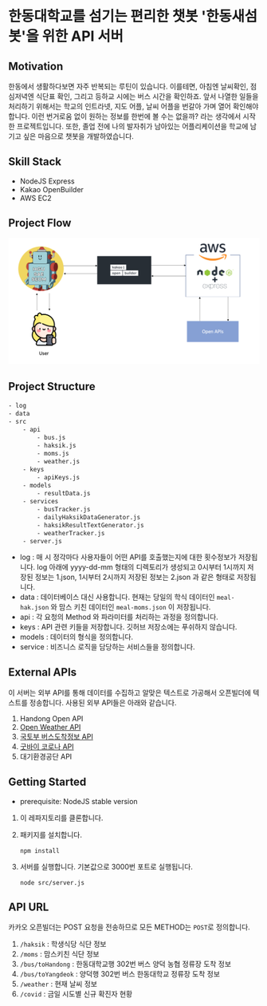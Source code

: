 # 한동대학교를 섬기는 편리한 챗봇 '한동새섬봇'을 위한 API 서버

## Motivation

한동에서 생활하다보면 자주 반복되는 루틴이 있습니다. 이를테면, 아침엔 날씨확인, 점심저녁엔 식단표 확인, 그리고 등하교 시에는 버스 시간을 확인하죠. 앞서 나열한 일들을 처리하기 위해서는 학교의 인트라넷, 지도 어플, 날씨 어플을 번갈아 가며 열어 확인해야 합니다. 이런 번거로움 없이 원하는 정보를 한번에 볼 수는 없을까? 라는 생각에서 시작한 프로젝트입니다. 또한, 졸업 전에 나의 발자취가 남아있는 어플리케이션을 학교에 남기고 싶은 마음으로 챗봇을 개발하였습니다.

## Skill Stack

- NodeJS Express
- Kakao OpenBuilder
- AWS EC2

## Project Flow

![workflow](img/work-flow.png)

## Project Structure

```
- log
- data
- src
    - api
        - bus.js
        - haksik.js
        - moms.js
        - weather.js
    - keys
        - apiKeys.js
    - models
        - resultData.js
    - services
        - busTracker.js
        - dailyHaksikDataGenerator.js
        - haksikResultTextGenerator.js
        - weatherTracker.js
    - server.js
```

- log : 매 시 정각마다 사용자들이 어떤 API를 호출했는지에 대한 횟수정보가 저장됩니다. log 아래에 yyyy-dd-mm 형태의 디렉토리가 생성되고 0시부터 1시까지 저장된 정보는 1.json, 1시부터 2시까지 저장된 정보는 2.json 과 같은 형태로 저장됩니다.
- data : 데이터베이스 대신 사용합니다. 현재는 당일의 학식 데이터인 `meal-hak.json` 와 맘스 키친 데이터인 `meal-moms.json` 이 저장됩니다.
- api : 각 요청의 Method 와 파라미터를 처리하는 과정을 정의합니다.
- keys : API 관련 키들을 저장합니다. 깃허브 저장소에는 푸쉬하지 않습니다.
- models : 데이터의 형식을 정의합니다.
- service : 비즈니스 로직을 담당하는 서비스들을 정의합니다.

## External APIs

이 서버는 외부 API를 통해 데이터를 수집하고 알맞은 텍스트로 가공해서 오픈빌더에 텍스트를 정송합니다. 사용된 외부 API들은 아래와 같습니다.

1. Handong Open API
2. [Open Weather API](https://openweathermap.org/api)
3. [국토부 버스도착정보 API](https://data.go.kr/data/15000757/openapi.do)
4. [굿바이 코로나 API](https://api.corona-19.kr/)
5. 대기환경공단 API

## Getting Started

- prerequisite: NodeJS stable version

1. 이 레파지토리를 클론합니다.
2. 패키지를 설치합니다.

   ```
   npm install
   ```

3. 서버를 실행합니다. 기본값으로 3000번 포트로 실행됩니다.

   ```
   node src/server.js
   ```

## API URL

카카오 오픈빌더는 POST 요청을 전송하므로 모든 METHOD는 `POST`로 정의합니다.

1. `/haksik` : 학생식당 식단 정보
2. `/moms` : 맘스키친 식단 정보
3. `/bus/toHandong` : 한동대학교행 302번 버스 양덕 농협 정류장 도착 정보
4. `/bus/toYangdeok` : 양덕행 302번 버스 한동대학교 정류장 도착 정보
5. `/weather` : 현재 날씨 정보
6. `/covid` : 금일 시도별 신규 확진자 현황
